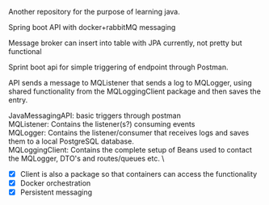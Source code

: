 Another repository for the purpose of learning java.

Spring boot API with docker+rabbitMQ messaging

Message broker can insert into table with JPA currently, not pretty but functional

Sprint boot api for simple triggering of endpoint through Postman.

API sends a message to MQListener that sends a log to MQLogger, using shared functionality from the MQLoggingClient package and then saves the entry.

JavaMessagingAPI: basic triggers through postman\
MQListener: Contains the listener(s?) consuming events\
MQLogger: Contains the listener/consumer that receives logs and saves them to a local PostgreSQL database.\
MQLoggingClient: Contains the complete setup of Beans used to contact the MQLogger, DTO's and routes/queues etc. \
- [x]  Client is also a package so that containers can access the functionality
- [x]  Docker orchestration
- [x]  Persistent messaging
